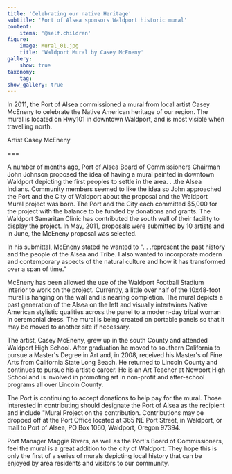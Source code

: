 ```yaml
---
title: 'Celebrating our native Heritage'
subtitle: 'Port of Alsea sponsors Waldport historic mural'
content:
    items: '@self.children'
figure:
    image: Mural_01.jpg
    title: 'Waldport Mural by Casey McEneny'
gallery:
    show: true
taxonomy:
    tag:
show_gallery: true
---
```


In 2011, the Port of Alsea commissioned a mural from local artist Casey McEneny to celebrate the Native American heritage of our region.  The mural is located on Hwy101 in downtown Waldport, and is most visible when travelling north.

Artist Casey McEneny

===

A number of months ago, Port of Alsea Board of Commissioners Chairman John Johnson proposed the idea of having a mural painted in downtown Waldport depicting the first peoples to settle in the area. . .the Alsea Indians.  Community members seemed to like the idea so John approached the Port and the City of Waldport about the proposal and the Waldport Mural project was born.  The Port and the City each committed $5,000 for the project with the balance to be funded by donations and grants.  The Waldport Samaritan Clinic has contributed the south wall of their facility to display the project.  In May, 2011, proposals were submitted by 10 artists and in June, the McEneny proposal was selected.

In his submittal, McEneny stated he wanted to ". . .represent the past history and the people of the Alsea and Tribe.  I also wanted to incorporate modern and contemporary aspects of the natural culture and how it has transformed over a span of time."

McEneny has been allowed the use of the Waldport Football Stadium interior to work on the project.  Currently, a little over half of the 10x48-foot mural is hanging on the wall and is nearing completion.  The mural depicts a past generation of the Alsea on the left and visually intertwines Native American stylistic qualities across the panel to a modern-day tribal woman in ceremonial dress.  The mural is being created on portable panels so that it may be moved to another site if necessary.

The artist, Casey McEneny, grew up in the south County and attended Waldport High School.  After graduation he moved to southern California to pursue a Master's Degree in Art and, in 2008, received his Master's of Fine Arts from California State Long Beach.  He returned to Lincoln County and continues to pursue his artistic career.  He is an Art Teacher at Newport High School and is involved in promoting art in non-profit and after-school programs all over Lincoln County.

The Port is continuing to accept donations to help pay for the mural.  Those interested in contributing should designate the Port of Alsea as the recipient and include "Mural Project on the contribution.  Contributions may be dropped off at the Port Office located at 365 NE Port Street, in Waldport, or mail to Port of Alsea, PO Box 1060, Waldport, Oregon 97394.

Port Manager Maggie Rivers, as well as the Port's Board of Commissioners, feel the mural is a great addition to the city of Waldport.  They hope this is only the first of a series of murals depicting local history that can be enjoyed by area residents and visitors to our community.
